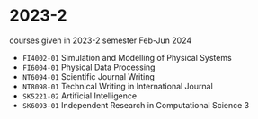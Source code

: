 # 2023-2
courses given in 2023-2 semester Feb-Jun 2024

+ `FI4002-01` Simulation and Modelling of Physical Systems
+ `FI6004-01` Physical Data Processing
+ `NT6094-01` Scientific Journal Writing
+ `NT8098-01` Technical Writing in International Journal
+ `SK5221-02` Artificial Intelligence
+ `SK6093-01` Independent Research in Computational Science 3
